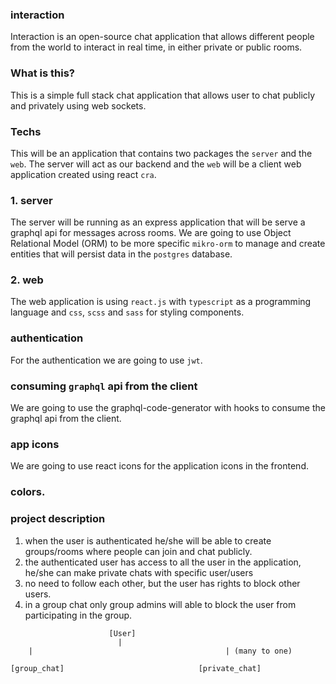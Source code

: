 ### interaction

Interaction is an open-source chat application that allows different people from the world to interact in real time, in either private or public rooms.

### What is this?

This is a simple full stack chat application that allows user to chat publicly and privately using web sockets.

### Techs

This will be an application that contains two packages the `server` and the `web`. The server will act as our backend and the `web` will be a client web application created using react `cra`.

### 1. server

The server will be running as an express application that will be serve a graphql api for messages across rooms. We are going to use Object Relational Model (ORM) to be more specific `mikro-orm` to manage and create entities that will persist data in the `postgres` database.

### 2. web

The web application is using `react.js` with `typescript` as a programming language and `css`, `scss` and `sass` for styling components.

### authentication

For the authentication we are going to use `jwt`.

### consuming `graphql` api from the client

We are going to use the graphql-code-generator with hooks to consume the graphql api from the client.

### app icons

We are going to use react icons for the application icons in the frontend.

### colors.

### project description

1. when the user is authenticated he/she will be able to create groups/rooms where people can join and chat publicly.
2. the authenticated user has access to all the user in the application, he/she can make private chats with specific user/users
3. no need to follow each other, but the user has rights to block other users.
4. in a group chat only group admins will able to block the user from participating in the group.

```
                      [User]
                        |
    |                                           | (many to one)

[group_chat]                              [private_chat]



```
